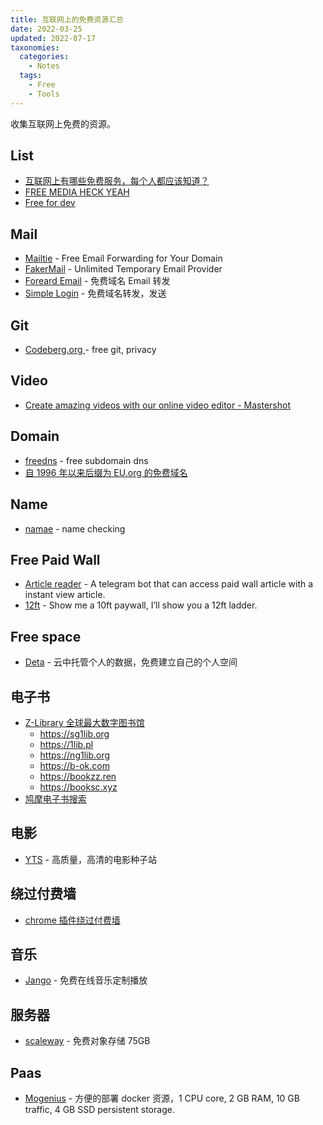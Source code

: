 ```yaml
---
title: 互联网上的免费资源汇总
date: 2022-03-25
updated: 2022-07-17
taxonomies:
  categories:
    - Notes
  tags:
    - Free
    - Tools
---
```


收集互联网上免费的资源。

<!-- more -->

## List

- [互联网上有哪些免费服务，每个人都应该知道？](https://www.reddit.com/r/AskReddit/comments/444cnh/what_are_some_free_services_on_the_internet/cznc9la/)
- [FREE MEDIA HECK YEAH](https://github.com/nbats/FMHY/wiki/FREEMEDIAHECKYEAH)
- [Free for dev](https://free-for.dev/#/)

## Mail

- [Mailtie](https://mailtie.com) - Free Email Forwarding for Your Domain
- [FakerMail](https://fakermail.com) - Unlimited Temporary Email Provider
- [Foreard Email](https://forwardemail.net/) - 免费域名 Email 转发
- [Simple Login](https://simplelogin.io/) - 免费域名转发，发送

## Git

- [ Codeberg.org ](https://codeberg.org) - free git, privacy

## Video

- [Create amazing videos with our online video editor - Mastershot](https://mastershot.app)

## Domain

- [freedns](https://freedns.afraid.org/domain/registry/) - free subdomain dns
- [自 1996 年以来后缀为 EU.org 的免费域名](https://nic.eu.org/index.html)

## Name

- [namae](https://namae.dev) - name checking

## Free Paid Wall

- [Article reader](https://t.me/chotamreaderbot) - A telegram bot that can access paid wall article with a instant view article.
- [12ft](https://12ft.io/) - Show me a 10ft paywall, I’ll show you a 12ft ladder.

## Free space

- [Deta](https://deta.space/) - 云中托管个人的数据，免费建立自己的个人空间

## 电子书

- [Z-Library 全球最大数字图书馆](https://zh.z-lib.org/)
  - <https://sg1lib.org>
  - <https://1lib.pl>
  - <https://ng1lib.org>
  - <https://b-ok.com>
  - <https://bookzz.ren>
  - <https://booksc.xyz>
- [鸠摩电子书搜索](https://www.jiumodiary.com/)

## 电影

- [YTS](https://yts.mx/) - 高质量，高清的电影种子站

## 绕过付费墙

- [chrome 插件绕过付费墙](https://github.com/iamadamdev/bypass-paywalls-chrome)

## 音乐

- [Jango](https://www.jango.com/) - 免费在线音乐定制播放

## 服务器

- [scaleway](https://www.scaleway.com/) - 免费对象存储 75GB

## Paas

- [Mogenius](https://mogenius.com) - 方便的部署 docker 资源，1 CPU core, 2 GB RAM, 10 GB traffic, 4 GB SSD persistent storage.
